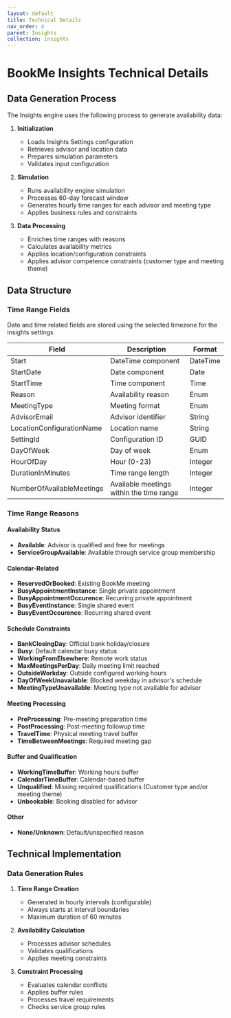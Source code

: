 ```yaml
---
layout: default
title: Technical Details
nav_order: 4
parent: Insights
collection: insights
---
```


# BookMe Insights Technical Details

## Data Generation Process

The Insights engine uses the following process to generate availability data:

1. **Initialization**
   - Loads Insights Settings configuration
   - Retrieves advisor and location data
   - Prepares simulation parameters
   - Validates input configuration

2. **Simulation**
   - Runs availability engine simulation
   - Processes 60-day forecast window
   - Generates hourly time ranges for each advisor and meeting type
   - Applies business rules and constraints

3. **Data Processing**
   - Enriches time ranges with reasons
   - Calculates availability metrics
   - Applies location/configuration constraints
   - Applies advisor competence constraints (customer type and meeting theme)

## Data Structure

### Time Range Fields

Date and time related fields are stored using the selected timezone for the insights settings

| Field | Description | Format |
|-------|-------------|---------|
| Start | DateTime component | DateTime|
| StartDate | Date component | Date |
| StartTime | Time component | Time |
| Reason | Availability reason | Enum |
| MeetingType | Meeting format | Enum |
| AdvisorEmail | Advisor identifier | String |
| LocationConfigurationName | Location name | String |
| SettingId | Configuration ID | GUID |
| DayOfWeek | Day of week | Enum |
| HourOfDay | Hour (0-23) | Integer |
| DurationInMinutes | Time range length | Integer |
| NumberOfAvailableMeetings | Available meetings within the time range | Integer |
### Time Range Reasons

#### Availability Status
- **Available**: Advisor is qualified and free for meetings
- **ServiceGroupAvailable**: Available through service group membership

#### Calendar-Related
- **ReservedOrBooked**: Existing BookMe meeting
- **BusyAppointmentInstance**: Single private appointment
- **BusyAppointmentOccurence**: Recurring private appointment
- **BusyEventInstance**: Single shared event
- **BusyEventOccurence**: Recurring shared event

#### Schedule Constraints
- **BankClosingDay**: Official bank holiday/closure
- **Busy**: Default calendar busy status
- **WorkingFromElsewhere**: Remote work status
- **MaxMeetingsPerDay**: Daily meeting limit reached
- **OutsideWorkday**: Outside configured working hours
- **DayOfWeekUnavailable**: Blocked weekday in advisor's schedule
- **MeetingTypeUnavailable**: Meeting type not available for advisor

#### Meeting Processing
- **PreProcessing**: Pre-meeting preparation time
- **PostProcessing**: Post-meeting followup time
- **TravelTime**: Physical meeting travel buffer
- **TimeBetweenMeetings**: Required meeting gap

#### Buffer and Qualification
- **WorkingTimeBuffer**: Working hours buffer
- **CalendarTimeBuffer**: Calendar-based buffer
- **Unqualified**: Missing required qualifications (Customer type and/or meeting theme)
- **Unbookable**: Booking disabled for advisor

#### Other
- **None/Unknown**: Default/unspecified reason

## Technical Implementation

### Data Generation Rules

1. **Time Range Creation**
   - Generated in hourly intervals (configurable)
   - Always starts at interval boundaries
   - Maximum duration of 60 minutes

2. **Availability Calculation**
   - Processes advisor schedules
   - Validates qualifications
   - Applies meeting constraints

3. **Constraint Processing**
   - Evaluates calendar conflicts
   - Applies buffer rules
   - Processes travel requirements
   - Checks service group rules